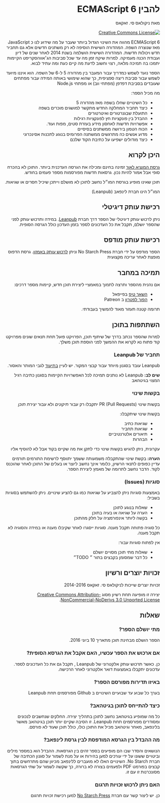 <div dir="rtl">

# להבין ECMAScript 6

מאת ניקולאס סי. זאקאס

[![Creative Commons License](http://i.creativecommons.org/l/by-nc-nd/3.0/88x31.png)](https://creativecommons.org/licenses/by-nc-nd/3.0/)

ECMAScript 6
מהווה את השינוי הגדול ביותר שעבר על מה שידוע לנו כ
JavaScript
מאז שנוצרה השפה. המהדורה השישית
הוסיפה לא רק משתנים חדשים אלא גם תחביר חדש ויכולות חדשות.
המהדורה השישית הושלמה בשנת 2014
לאחר שנים של דיון
ועבודת הכנה מעמיקה.
למרות שיקח זמן מה עד שכל סביבות הג׳אווהסקריפט הקיימות יתמכו בה תמיכה מלאה,
רצוי וחשוב לדעת מה קיים כעת ומה עתיד לבוא.

הספר נועד לשמש כמדריך עבור המעבר בין מהדורה 5 ל-6 של השפה. הוא איננו מיועד לשמש עבור סביבת ריצה ספציפית, כך שהוא שימושי באותה המידה עבור מפתחים שעובדים בסביבת דפדפן
(מפתחי ווב)
או מפתחי
Node.js

מה מכיל הספר:
* כל השינויים שחלו בשפה מאז מהדורה 5
* כיצד תחביר המחלקה החדש מתקשר למושגים מוכרים בשפה
* התועלת שבגנרטורים ואיטרטורים
* ההבדל בין פונקציות חץ לפונקציות רגילות
* אפשרויות חדשות לאחסון מידע בעזרת סטים, מפות ועוד.
* הכוח הטמון בירושה ממשתנים בסיסיים
* מדוע אנשים כה מתרגשים ממשתנה הפרומיס בנוגע לתכנות אסינכרוני
* כיצד מודולים ישפיעו על כתיבת הקוד שלכם

## היכן לקרוא

[גרסת המוציא לאור](https://leanpub.com/understandinges6/read/)
זמינה בחינם ומכילה את הגרסה העדכנית ביותר.
התוכן לא בהכרח סופי אבל אמור להיות נכון.
גרסאות חדשות מפורסמות מספר פעמים בחודש.

תוכן שאינו מופיע בגרסת המו״ל נחשב לתוכן לא מושלם וייתכן שיכיל חסרים או שגיאות.

המו״ל הינו חברת לינפאב
(Leanpub)

## רכישת עותק דיגיטלי

ניתן לרכוש עותק דיגיטלי של הספר דרך חברת
[Leanpub](https://leanpub.com/understandinges6).
במידה ותרכוש עותק לפני שהספר יושלם, תקבל את כל העדכונים לספר בזמן העדכון כולל הגרסה הסופית.

## רכישת עותק מודפס

הספר מודפס על ידי חברת
No Starch Press
וניתן
[לרכוש עותק באמזון](http://amzn.to/22YQOer).
גרסת הדפוס מופצת לאחר עריכה מקצועית

## תמיכה במחבר

אם נהנית מהספר ותרצה לתמוך במאמציי ליצירת תוכן חדש, קיימות מספר דרכים:

* [השאר טיפ](https://www.paypal.com/cgi-bin/webscr?cmd=_s-xclick&hosted_button_id=EFQLNGT3QEL6J) בפייפאל
* [הפוך לפטרון](https://patreon.com/nzakas) ב Patreon

תרומה קטנה תעזור מאוד להמשיך בעבודתי.

## השתתפות בתוכן

למרות שהספר נכתב בדרך של שיתוף תוכן, הפרויקט פועל תחת תנאים שונים מפרויקט קוד פתוח
נא לקרוא את ההמשך לפני הוספת תוכן משלך.

### תחביר של Leanpub

Leanpub
עובד בסגנון מיוחד עבור קבצי המקור. יש לעיין
[בתיעוד](https://leanpub.com/help/manual#leanpub-auto-styling-text)
לגבי המותר והאסור.

**שים לב:**
Leanpub
לא נותנים תמיכה לכל האפשרויות הקיימות בסגנון כתיבה רגיל המצוי בגיטהאב

### בקשות שינוי
בקשות שינוי
PR (Pull Requests)
יתקבלו רק עבור *תיקונים*
ולא עבור *יצירת תוכן*

בקשות שינוי שיתקבלו:

* שגיאות כתיב
* שגיאות תחביר
* תיאורים אלטרנטיביים
* הבהרות

עקרונית, ניתן להגיש בקשות שינוי כדי לתקן את מה שקיים בקוד אבל לא להוסיף אליו

**הערה:** בקשת שינוי שהתקבלה משמעותה ששמך יתווסף לרשימת התורמים
תורמים עדיין כפופים לתנאי הרשיון, כלומר אינך נחשב ליוצר או בעלים של התוכן לאחר שהוכנס לקוד. הדבר נחשב לתרומה של מאמץ ליצירת הספר.

### סוגיות (Issues)
באמצעות סוגיות ניתן להצביע על שגיאות כמו גם להציע שינויים.
ניתן להשתמש בסוגיות בשביל:

* שאלות בנוגע לתוכן
* הערה על שגיאה או בעיה בתוכן
* בקשה ליותר אינפורמציה על חלק מהתוכן

כל סוגיה פתוחה תקבל מענה. סוגיות ייסגרו לאחר שקיבלו מענה או במידה והסוגיה לא תקבל מענה.

אין לפתוח סוגיות עבור:

* שאלות מתי תוכן מסויים יושלם
* כל דבר שמסומן בקבצים בתור ״ TODO״

## זכויות יוצרים ורשיון
זכויות יוצרים שייכות לניקולאס סי. זאקאס 2014-2016

יצירה זו מופיעה תחת רשיון מסוג
[Creative Commons Attribution-NonCommercial-NoDerivs 3.0 Unported License](http://creativecommons.org/licenses/by-nc-nd/3.0/).

## שאלות

### מתי יושלם הספר?

הספר הושלם מבחינת תוכן מתאריך 10 ביוני 2016.

### אם ארכוש את הספר עכשיו, האם אקבל את הגרסא הסופית?

כן. כאשר תרכוש עותק אלקטרוני של Leanpub , תקבל גם את כל העדכונים לספר. עדכונים יתקבלו באמצעות דואר אלקטרוני לאחר הרכישה.

### באיזו תדירות מפורסם הספר?

בערך כל שבוע עד שבועיים השינויים ב Github מפורסמים תחת Leanpub

### כיצד להתייחס לתוכן בגיטהאב?

כל מה שמופיע בגיטהאב נחשב לתוכן בתהליך יצירה.
החלקים שנחשבים לנכונים ומסודרים מפורסמים תחת
Leanpub.
זו הסיבה שקיים יותר תוכן בגיטהאב מאשר בלינפאב,
מאחר וגיטהאב מכיל את התוכן כולו, כולל תוכן שעוד לא פורסם.

### מה ההבדל בין הגרסא המודפסת לבין גרסת לינפאב?

הנושאים והסדר שבו הם מופיעים בספר זהים בין הגרסאות. ההבדל הוא במספר מילים וביטויים ששונו על ידי עורכים למען בהירות או על מנת לשמור על סגנון הכתיבה של חברת
No Starch.
השינויים האלו לא מועברים ללינפאב מכיוון שהם מתרחשים בתוך קבצים בפורמט
PDF
ולפעמים בצורה לא ברורה, כך שקשה לשמור על שתי הגרסאות מסונכרנות זו עם זו.

### האם ניתן לרכוש זכויות תרגום

כן. יש ליצור קשר עם חברת
[No Starch Press](https://www.nostarch.com/)
למען רכישת זכויות תרגום

</div>